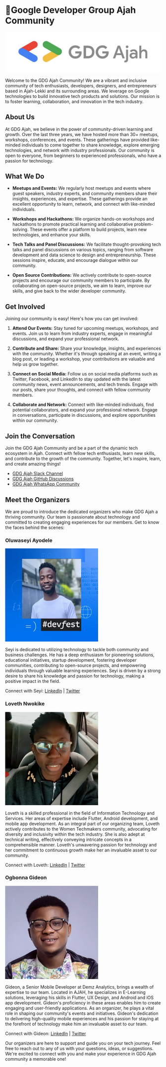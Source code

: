 # 👋Google Developer Group Ajah Community

![GDG Ajah Logo](https://github.com/GDG-Ajah/.github/blob/main/assets/logo.jpeg)

Welcome to the GDG Ajah Community! We are a vibrant and inclusive community of tech enthusiasts, developers, designers, and entrepreneurs based in Ajah-Lekki and its surrounding areas. We leverage on Google technologies to build innovative tech products and solutions. Our mission is to foster learning, collaboration, and innovation in the tech industry.

## About Us

At GDG Ajah, we believe in the power of community-driven learning and growth. Over the last three years, we have hosted more than 30+ meetups, workshops, conferences, and events. These gatherings have provided like-minded individuals to come together to share knowledge, explore emerging technologies, and network with industry professionals. Our community is open to everyone, from beginners to experienced professionals, who have a passion for technology.

## What We Do

- **Meetups and Events:** We regularly host meetups and events where guest speakers, industry experts, and community members share their insights, experiences, and expertise. These gatherings provide an excellent opportunity to learn, network, and connect with like-minded individuals.

- **Workshops and Hackathons:** We organize hands-on workshops and hackathons to promote practical learning and collaborative problem-solving. These events offer a platform to build projects, learn new technologies, and enhance your skills.

- **Tech Talks and Panel Discussions:** We facilitate thought-provoking tech talks and panel discussions on various topics, ranging from software development and data science to design and entrepreneurship. These sessions inspire, educate, and encourage dialogue within our community.

- **Open Source Contributions:** We actively contribute to open-source projects and encourage our community members to participate. By collaborating on open-source projects, we aim to learn, improve our skills, and give back to the wider developer community.

## Get Involved

Joining our community is easy! Here's how you can get involved:

1. **Attend Our Events:** Stay tuned for upcoming meetups, workshops, and events. Join us to learn from industry experts, engage in meaningful discussions, and expand your professional network.

2. **Contribute and Share:** Share your knowledge, insights, and experiences with the community. Whether it's through speaking at an event, writing a blog post, or leading a workshop, your contributions are valuable and help us grow together.

3. **Connect on Social Media:** Follow us on social media platforms such as Twitter, Facebook, and LinkedIn to stay updated with the latest community news, event announcements, and tech trends. Engage with our posts, share your thoughts, and connect with fellow community members.

4. **Collaborate and Network:** Connect with like-minded individuals, find potential collaborators, and expand your professional network. Engage in conversations, participate in discussions, and explore opportunities within our community.

## Join the Conversation

Join the GDG Ajah Community and be a part of the dynamic tech ecosystem in Ajah. Connect with fellow tech enthusiasts, learn new skills, and contribute to the growth of the community. Together, let's inspire, learn, and create amazing things!

- [GDG Ajah Slack Channel](https://gdgajah.slack.com/join/shared_invite/zt-1wg3udxzq-sHxFVrE_hF_H6NEsJmwhjg#/shared-invite/email)
- [GDG Ajah GitHub Discussions](https://github.com/orgs/GDG-Ajah/discussions)
- [GDG Ajah WhatsApp Community](https://chat.whatsapp.com/INh3Wrw87zO8N8KiPsZkLb)

## Meet the Organizers

We are proud to introduce the dedicated organizers who make GDG Ajah a thriving community. Our team is passionate about technology and committed to creating engaging experiences for our members. Get to know the faces behind the scenes:

### Oluwaseyi Ayodele

<img src="https://github.com/GDG-Ajah/.github/blob/main/assets/oluwaseyi.jpg" alt="Oluwaseyi Ayodele" width="300" height="300">

Seyi is dedicated to utilizing technology to tackle both community and business challenges. He has a deep enthusiasm for pioneering solutions, educational initiatives, startup development, fostering developer communities, contributing to open-source projects, and empowering individuals through valuable learning experiences. Seyi is driven by a strong desire to share his knowledge and passion for technology, making a positive impact in the field.

Connect with Seyi: [LinkedIn](https://www.linkedin.com/in/oluwaseyiayodele/) | [Twitter](https://twitter.com/Fransunisoft)

### Loveth Nwokike

<img src="https://github.com/GDG-Ajah/.github/blob/main/assets/loveth.jpg" alt="Loveth" width="300" height="300">

Loveth is a skilled professional in the field of Information Technology and Services. Her areas of expertise include Flutter, Android development, and mobile app development. As an integral part of our organizing team, Loveth actively contributes to the Women Techmakers community, advocating for diversity and inclusivity within the tech industry. She is also adept at technical writing, effectively conveying intricate concepts in a comprehensible manner. Loveth's unwavering passion for technology and her commitment to continuous growth make her an invaluable asset to our community.

Connect with Loveth: [LinkedIn](https://linkedin.com/in/lovethnwokike) | [Twitter](https://twitter.com/Kulloveth)

### Ogbonna Gideon

<img src="https://github.com/GDG-Ajah/.github/blob/main/assets/gideon.jpg" alt="Gideon" width="300" height="300">

Gideon, a Senior Mobile Developer at Demz Analytics, brings a wealth of expertise to our team. Located in AJAH, he specializes in E-Learning solutions, leveraging his skills in Flutter, UX Design, and Android and iOS app development. Gideon's proficiency in these areas enables him to create engaging and user-friendly applications. As an organizer, he plays a vital role in shaping our community's events and initiatives. Gideon's dedication to delivering high-quality mobile experiences and his passion for staying at the forefront of technology make him an invaluable asset to our team.

Connect with Gideon: [LinkedIn](https://www.linkedin.com/in/ogbonnagideonc/) | [Twitter](https://twitter.com/GiddyCode)

Our organizers are here to support and guide you on your tech journey. Feel free to reach out to any of us with your questions, ideas, or suggestions. We're excited to connect with you and make your experience in GDG Ajah community a memorable one!
